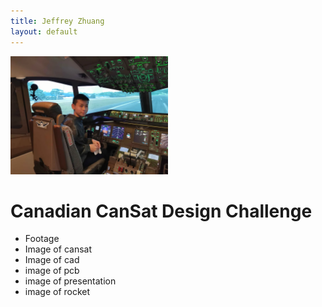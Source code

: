 ```yaml
---
title: Jeffrey Zhuang
layout: default
---
```


<img src="/images/cockpit.webp" width="50%">

# Canadian CanSat Design Challenge
- Footage
- Image of cansat
- Image of cad
- image of pcb
- image of presentation
- image of rocket
